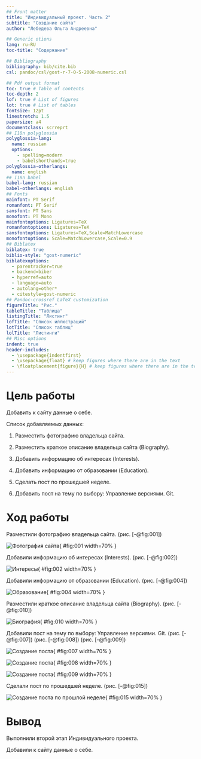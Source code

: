 ```yaml
---
## Front matter
title: "Индивидуальный проект. Часть 2"
subtitle: "Создание сайта"
author: "Лебедева Ольга Андреевна"

## Generic otions
lang: ru-RU
toc-title: "Содержание"

## Bibliography
bibliography: bib/cite.bib
csl: pandoc/csl/gost-r-7-0-5-2008-numeric.csl

## Pdf output format
toc: true # Table of contents
toc-depth: 2
lof: true # List of figures
lot: true # List of tables
fontsize: 12pt
linestretch: 1.5
papersize: a4
documentclass: scrreprt
## I18n polyglossia
polyglossia-lang:
  name: russian
  options:
	- spelling=modern
	- babelshorthands=true
polyglossia-otherlangs:
  name: english
## I18n babel
babel-lang: russian
babel-otherlangs: english
## Fonts
mainfont: PT Serif
romanfont: PT Serif
sansfont: PT Sans
monofont: PT Mono
mainfontoptions: Ligatures=TeX
romanfontoptions: Ligatures=TeX
sansfontoptions: Ligatures=TeX,Scale=MatchLowercase
monofontoptions: Scale=MatchLowercase,Scale=0.9
## Biblatex
biblatex: true
biblio-style: "gost-numeric"
biblatexoptions:
  - parentracker=true
  - backend=biber
  - hyperref=auto
  - language=auto
  - autolang=other*
  - citestyle=gost-numeric
## Pandoc-crossref LaTeX customization
figureTitle: "Рис."
tableTitle: "Таблица"
listingTitle: "Листинг"
lofTitle: "Список иллюстраций"
lotTitle: "Список таблиц"
lolTitle: "Листинги"
## Misc options
indent: true
header-includes:
  - \usepackage{indentfirst}
  - \usepackage{float} # keep figures where there are in the text
  - \floatplacement{figure}{H} # keep figures where there are in the text
---
```


# Цель работы

Добавить к сайту данные о себе.

Список добавляемых данных: 

1. Разместить фотографию владельца сайта.

2. Разместить краткое описание владельца сайта (Biography).

3. Добавить информацию об интересах (Interests).

4. Добавить информацию от образовании (Education).

5. Сделать пост по прошедшей неделе.

6. Добавить пост на тему по выбору:
Управление версиями. Git.

# Ход работы

Разместили фотографию владельца сайта. (рис. [-@fig:001])

![Фотография сайта](image/1.png){ #fig:001 width=70% }

Добавили информацию об интересах (Interests). (рис. [-@fig:002])

![Интересы](image/2.png){ #fig:002 width=70% }

Добавили информацию от образовании (Education). (рис. [-@fig:004])

![Образование](image/4.png){ #fig:004 width=70% }

Разместили краткое описание владельца сайта (Biography). (рис. [-@fig:010])

![Биография](image/10.png){ #fig:010 width=70% }

Добавили пост на тему по выбору:
Управление версиями. Git.  (рис. [-@fig:007]) (рис. [-@fig:008]) (рис. [-@fig:009])

![Создание поста](image/7.png){ #fig:007 width=70% }

![Создание поста](image/8.png){ #fig:008 width=70% }

![Создание поста](image/9.png){ #fig:009 width=70% }

Сделали пост по прошедшей неделе. (рис. [-@fig:015])

![Создание поста по прошлой неделе](image/15.png){ #fig:015 width=70% }

# Вывод

Выполнили второй этап Индивидуального проекта.

Добавили к сайту данные о себе.
